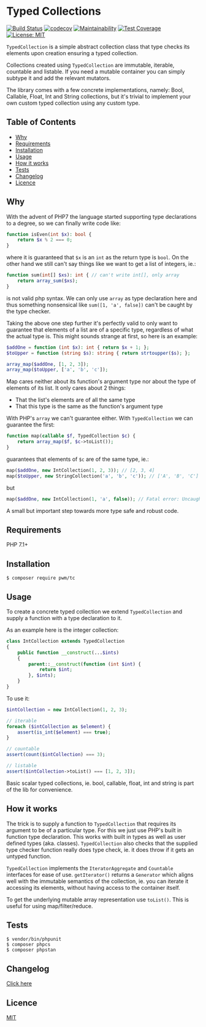 # Typed Collections

[![Build Status](https://travis-ci.org/pwm/tc.svg?branch=master)](https://travis-ci.org/pwm/tc)
[![codecov](https://codecov.io/gh/pwm/tc/branch/master/graph/badge.svg)](https://codecov.io/gh/pwm/tc)
[![Maintainability](https://api.codeclimate.com/v1/badges/8e83d3bb3cbb6e06ec67/maintainability)](https://codeclimate.com/github/pwm/tc/maintainability)
[![Test Coverage](https://api.codeclimate.com/v1/badges/8e83d3bb3cbb6e06ec67/test_coverage)](https://codeclimate.com/github/pwm/tc/test_coverage)
[![License: MIT](https://img.shields.io/badge/License-MIT-yellow.svg)](https://opensource.org/licenses/MIT)

`TypedCollection` is a simple abstract collection class that type checks its elements upon creation ensuring a typed collection. 

Collections created using `TypedCollection` are immutable, iterable, countable and listable. If you need a mutable container you can simply subtype it and add the relevant mutators.

The library comes with a few concrete implementations, namely: Bool, Callable, Float, Int and String collections, but it's trivial to implement your own custom typed collection using any custom type.

## Table of Contents

* [Why](#why)
* [Requirements](#requirements)
* [Installation](#installation)
* [Usage](#usage)
* [How it works](#how-it-works)
* [Tests](#tests)
* [Changelog](#changelog)
* [Licence](#licence)

## Why

With the advent of PHP7 the language started supporting type declarations to a degree, so we can finally write code like:

```php
function isEven(int $x): bool {
    return $x % 2 === 0;
}
```

where it is guaranteed that `$x` is an `int` as the return type is `bool`. On the other hand we still can't say things like we want to get a list of integers, ie.:

```php
function sum(int[] $xs): int { // can't write int[], only array
    return array_sum($xs);
}
```

is not valid php syntax. We can only use `array` as type declaration here and thus something nonsensical like `sum([1, 'a', false])` can't be caught by the type checker.

Taking the above one step further it's perfectly valid to only want to guarantee that elements of a list are of a specific type, regardless of what the actual type is. This might sounds strange at first, so here is an example:

```php
$addOne = function (int $x): int { return $x + 1; };
$toUpper = function (string $s): string { return strtoupper($s); };

array_map($addOne, [1, 2, 3]);
array_map($toUpper, ['a', 'b', 'c']);
```

Map cares neither about its function's argument type nor about the type of elements of its list. It only cares about 2 things:

 * That the list's elements are of all the same type
 * That this type is the same as the function's argument type

With PHP's `array` we can't guarantee either. With `TypedCollection` we can guarantee the first:

```php
function map(callable $f, TypedCollection $c) {
    return array_map($f, $c->toList());
}
```

guarantees that elements of `$c` are of the same type, ie.:

```php
map($addOne, new IntCollection(1, 2, 3)); // [2, 3, 4]
map($toUpper, new StringCollection('a', 'b', 'c')); // ['A', 'B', 'C']
```

but

```php
map($addOne, new IntCollection(1, 'a', false)); // Fatal error: Uncaught TypeError
```

A small but important step towards more type safe and robust code.

## Requirements

PHP 7.1+

## Installation

    $ composer require pwm/tc

## Usage

To create a concrete typed collection we extend `TypedCollection` and supply a function with a type declaration to it.

As an example here is the integer collection:

```php
class IntCollection extends TypedCollection
{
    public function __construct(...$ints)
    {
        parent::__construct(function (int $int) {
            return $int;
        }, $ints);
    }
}
```

To use it:

```php
$intCollection = new IntCollection(1, 2, 3);

// iterable
foreach ($intCollection as $element) {
    assert(is_int($element) === true);
}

// countable
assert(count($intCollection) === 3);

// listable
assert($intCollection->toList() === [1, 2, 3]);
```

Basic scalar typed collections, ie. bool, callable, float, int and string is part of the lib for convenience.
 
## How it works

The trick is to supply a function to `TypedCollection` that requires its argument to be of a particular type. For this we just use PHP's built in function type declaration. This works with built in types as well as user defined types (aka. classes). `TypedCollection` also checks that the supplied type checker function really does type check, ie. it does throw if it gets an untyped function.

`TypedCollection` implements the `IteratorAggregate` and `Countable` interfaces for ease of use. `getIterator()` returns a `Generator` which aligns well with the immutable semantics of the collection, ie. you can iterate it accessing its elements, without having access to the container itself.

To get the underlying mutable array representation use `toList()`. This is useful for using map/filter/reduce.

## Tests

	$ vendor/bin/phpunit
	$ composer phpcs
	$ composer phpstan

## Changelog

[Click here](changelog.md)

## Licence

[MIT](LICENSE)
